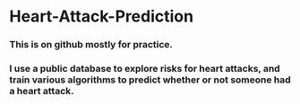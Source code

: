 # Heart-Attack-Prediction
### This is on github mostly for practice.

### I use a public database to explore risks for heart attacks, and train various algorithms to predict whether or not someone had a heart attack.
